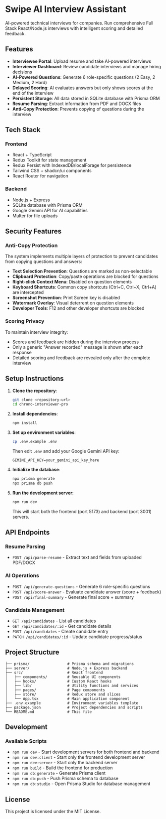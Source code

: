 # Swipe AI Interview Assistant

AI-powered technical interviews for companies. Run comprehensive Full Stack React/Node.js interviews with intelligent scoring and detailed feedback.

## Features

- **Interviewee Portal**: Upload resume and take AI-powered interviews
- **Interviewer Dashboard**: Review candidate interviews and manage hiring decisions
- **AI-Powered Questions**: Generate 6 role-specific questions (2 Easy, 2 Medium, 2 Hard)
- **Delayed Scoring**: AI evaluates answers but only shows scores at the end of the interview
- **Persistent Storage**: All data stored in SQLite database with Prisma ORM
- **Resume Parsing**: Extract information from PDF and DOCX files
- **Anti-Copy Protection**: Prevents copying of questions during the interview

## Tech Stack

### Frontend
- React + TypeScript
- Redux Toolkit for state management
- Redux Persist with IndexedDB/localForage for persistence
- Tailwind CSS + shadcn/ui components
- React Router for navigation

### Backend
- Node.js + Express
- SQLite database with Prisma ORM
- Google Gemini API for AI capabilities
- Multer for file uploads

## Security Features

### Anti-Copy Protection
The system implements multiple layers of protection to prevent candidates from copying questions and answers:

- **Text Selection Prevention**: Questions are marked as non-selectable
- **Clipboard Protection**: Copy/paste operations are blocked for questions
- **Right-click Context Menu**: Disabled on question elements
- **Keyboard Shortcuts**: Common copy shortcuts (Ctrl+C, Ctrl+X, Ctrl+A) are intercepted
- **Screenshot Prevention**: Print Screen key is disabled
- **Watermark Overlay**: Visual deterrent on question elements
- **Developer Tools**: F12 and other developer shortcuts are blocked

### Scoring Privacy
To maintain interview integrity:
- Scores and feedback are hidden during the interview process
- Only a generic "Answer recorded" message is shown after each response
- Detailed scoring and feedback are revealed only after the complete interview

## Setup Instructions

1. **Clone the repository**:
   ```bash
   git clone <repository-url>
   cd chrono-interviewer-pro
   ```

2. **Install dependencies**:
   ```bash
   npm install
   ```

3. **Set up environment variables**:
   ```bash
   cp .env.example .env
   ```
   Then edit `.env` and add your Google Gemini API key:
   ```
   GEMINI_API_KEY=your_gemini_api_key_here
   ```

4. **Initialize the database**:
   ```bash
   npx prisma generate
   npx prisma db push
   ```

5. **Run the development server**:
   ```bash
   npm run dev
   ```

   This will start both the frontend (port 5173) and backend (port 3001) servers.

## API Endpoints

### Resume Parsing
- `POST /api/parse-resume` - Extract text and fields from uploaded PDF/DOCX

### AI Operations
- `POST /api/generate-questions` - Generate 6 role-specific questions
- `POST /api/score-answer` - Evaluate candidate answer (score + feedback)
- `POST /api/final-summary` - Generate final score + summary

### Candidate Management
- `GET /api/candidates` - List all candidates
- `GET /api/candidates/:id` - Get candidate details
- `POST /api/candidates` - Create candidate entry
- `PATCH /api/candidates/:id` - Update candidate progress/status

## Project Structure

```
├── prisma/                 # Prisma schema and migrations
├── server/                 # Node.js + Express backend
├── src/                    # React frontend
│   ├── components/         # Reusable UI components
│   ├── hooks/              # Custom React hooks
│   ├── lib/                # Utility functions and services
│   ├── pages/              # Page components
│   ├── store/              # Redux store and slices
│   └── App.tsx             # Main application component
├── .env.example            # Environment variables template
├── package.json            # Project dependencies and scripts
└── README.md               # This file
```

## Development

### Available Scripts

- `npm run dev` - Start development servers for both frontend and backend
- `npm run dev:client` - Start only the frontend development server
- `npm run dev:server` - Start only the backend server
- `npm run build` - Build the frontend for production
- `npm run db:generate` - Generate Prisma client
- `npm run db:push` - Push Prisma schema to database
- `npm run db:studio` - Open Prisma Studio for database management

## License

This project is licensed under the MIT License.